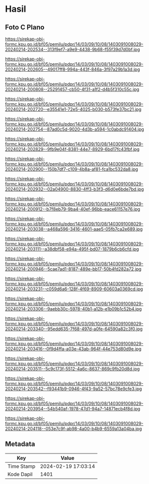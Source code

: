 # Hasil

## Foto C Plano

https://sirekap-obj-formc.kpu.go.id/bf05/pemilu/pdpr/14/03/09/10/08/1403091008029-20240214-202534--313f9ef7-a9e9-4438-9b68-f55f39d7d0bf.jpg

https://sirekap-obj-formc.kpu.go.id/bf05/pemilu/pdpr/14/03/09/10/08/1403091008029-20240214-202605--49017ff8-994a-443f-846a-3f97a29b1a3d.jpg

https://sirekap-obj-formc.kpu.go.id/bf05/pemilu/pdpr/14/03/09/10/08/1403091008029-20240214-200808--25291457-cb50-4f31-a1f2-d4b5f310c55c.jpg

https://sirekap-obj-formc.kpu.go.id/bf05/pemilu/pdpr/14/03/09/10/08/1403091008029-20240214-202720--e35541e1-72e5-4025-b030-b573fe37bc21.jpg

https://sirekap-obj-formc.kpu.go.id/bf05/pemilu/pdpr/14/03/09/10/08/1403091008029-20240214-202754--87ad0c5d-9020-4d3b-a594-1c0abdc91404.jpg

https://sirekap-obj-formc.kpu.go.id/bf05/pemilu/pdpr/14/03/09/10/08/1403091008029-20240214-202829--9fb9e04f-8381-44e7-8929-6bd17fc43fbf.jpg

https://sirekap-obj-formc.kpu.go.id/bf05/pemilu/pdpr/14/03/09/10/08/1403091008029-20240214-202900--150b7df7-c109-4b8a-af81-fca1bc532da8.jpg

https://sirekap-obj-formc.kpu.go.id/bf05/pemilu/pdpr/14/03/09/10/08/1403091008029-20240214-202932--02a04900-8830-4ff3-b3f3-d6d0e6bde7bd.jpg

https://sirekap-obj-formc.kpu.go.id/bf05/pemilu/pdpr/14/03/09/10/08/1403091008029-20240214-200912--b7f8eb79-9ba4-40ef-96bb-eace61157e76.jpg

https://sirekap-obj-formc.kpu.go.id/bf05/pemilu/pdpr/14/03/09/10/08/1403091008029-20240214-203038--a468a596-3416-4601-aae5-05fb7ca2e689.jpg

https://sirekap-obj-formc.kpu.go.id/bf05/pemilu/pdpr/14/03/09/10/08/1403091008029-20240214-203111--a38dbf58-e94a-495f-bd07-1879b6cb6cfd.jpg

https://sirekap-obj-formc.kpu.go.id/bf05/pemilu/pdpr/14/03/09/10/08/1403091008029-20240214-200946--5cae7ad1-8187-489e-bb17-50b4fd282a72.jpg

https://sirekap-obj-formc.kpu.go.id/bf05/pemilu/pdpr/14/03/09/10/08/1403091008029-20240214-203231--c059d6a6-128f-4f69-8909-60603a0369cd.jpg

https://sirekap-obj-formc.kpu.go.id/bf05/pemilu/pdpr/14/03/09/10/08/1403091008029-20240214-203306--9aebb30c-5978-40b1-a12b-e1b09b1c52b4.jpg

https://sirekap-obj-formc.kpu.go.id/bf05/pemilu/pdpr/14/03/09/10/08/1403091008029-20240214-203340--95edd635-7f68-497d-a0fe-64590a82c3f0.jpg

https://sirekap-obj-formc.kpu.go.id/bf05/pemilu/pdpr/14/03/09/10/08/1403091008029-20240214-203416--0f9d4ffa-a03e-43ab-964f-44e753d80d9e.jpg

https://sirekap-obj-formc.kpu.go.id/bf05/pemilu/pdpr/14/03/09/10/08/1403091008029-20240214-203511--5c9c173f-5512-4a6c-8637-869c9fb20d8d.jpg

https://sirekap-obj-formc.kpu.go.id/bf05/pemilu/pdpr/14/03/09/10/08/1403091008029-20240214-203542--f93441b9-0946-4f43-9a52-57bc78e9cfe3.jpg

https://sirekap-obj-formc.kpu.go.id/bf05/pemilu/pdpr/14/03/09/10/08/1403091008029-20240214-203954--54b540af-1978-47d1-94a7-14871ecb4f8d.jpg

https://sirekap-obj-formc.kpu.go.id/bf05/pemilu/pdpr/14/03/09/10/08/1403091008029-20240214-204118--053e7c9f-ab98-4a00-b4b9-6559a13a04ba.jpg


## Metadata

| Key        | Value               |
| ---------- | ------------------- |
| Time Stamp | 2024-02-19 17:03:14 |
| Kode Dapil | 1401                |




